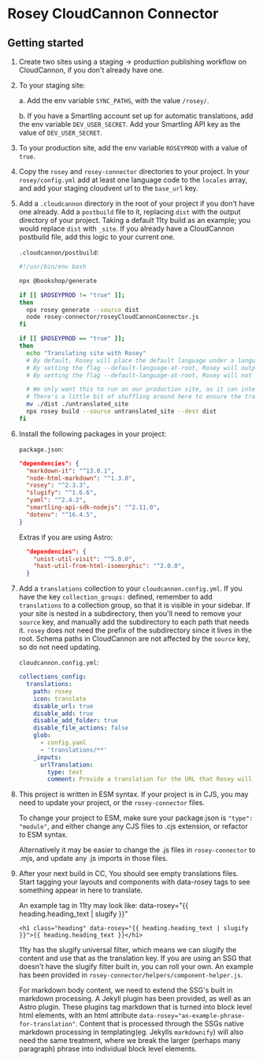 # Rosey CloudCannon Connector

## Getting started

1. Create two sites using a staging -> production publishing workflow on CloudCannon, if you don't already have one.

2. To your staging site:

    a. Add the env variable `SYNC_PATHS`, with the value `/rosey/`.

    b. If you have a Smartling account set up for automatic translations, add the env variable `DEV_USER_SECRET`. Add your Smartling API key as the value of `DEV_USER_SECRET`.

3. To your production site, add the env variable `ROSEYPROD` with a value of `true`.

4. Copy the `rosey` and `rosey-connector` directories to your project. In your `rosey/config.yml` add at least one language code to the `locales` array, and add your staging cloudvent url to the `base_url` key.

5. Add a `.cloudcannon` directory in the root of your project if you don't have one already. Add a `postbuild` file to it, replacing `dist` with the output directory of your project. Taking a default 11ty build as an example; you would replace `dist` with `_site`. If you already have a CloudCannon postbuild file, add this logic to your current one.


    `.cloudcannon/postbuild`:


    ```bash
    #!/usr/bin/env bash

    npx @bookshop/generate

    if [[ $ROSEYPROD != "true" ]];
    then
      npx rosey generate --source dist
      node rosey-connector/roseyCloudCannonConnector.js
    fi

    if [[ $ROSEYPROD == "true" ]];
    then
      echo "Translating site with Rosey"
      # By default, Rosey will place the default language under a language code, e.g. /en/index.html, and will generate a redirect file at /index.html.
      # By setting the flag --default-language-at-root, Rosey will output the default language at the root path, e.g. /index.html.
      # By setting the flag --default-language-at-root, Rosey will not generate any redirect pages.

      # We only want this to run on our production site, as it can interfere with CloudCannon CMS's visual editor
      # There's a little bit of shuffling around here to ensure the translated site ends up where CloudCannon picks up your site
      mv ./dist ./untranslated_site                  
      npx rosey build --source untranslated_site --dest dist 
    fi

    ```


6. Install the following packages in your project:


    `package.json`:

    ``` json
    "dependencies": {
      "markdown-it": "^13.0.1",
      "node-html-markdown": "^1.3.0",
      "rosey": "^2.3.3",
      "slugify": "^1.6.6",
      "yaml": "^2.4.2",
      "smartling-api-sdk-nodejs": "^2.11.0",
      "dotenv": "^16.4.5",
    }
    ```

    Extras if you are using Astro:

    ```json
      "dependencies": {
        "unist-util-visit": "^5.0.0",
        "hast-util-from-html-isomorphic": "^2.0.0",
      }
    ```

7. Add a `translations` collection to your `cloudcannon.config.yml`. If you have the key `collection_groups:` defined, remember to add `translations` to a collection group, so that it is visible in your sidebar. If your site is nested in a subdirectory, then you'll need to remove your `source` key, and manually add the subdirectory to each path that needs it. `rosey` does not need the prefix of the subdirectory since it lives in the root. Schema paths in CloudCannon are not affected by the `source` key, so do not need updating.

    `cloudcannon.config.yml`:

    ```yml
    collections_config:
      translations:
        path: rosey
        icon: translate
        disable_url: true
        disable_add: true
        disable_add_folder: true
        disable_file_actions: false
        glob:
          - config.yaml
          - 'translations/**'
        _inputs:
          urlTranslation:
            type: text
            comment: Provide a translation for the URL that Rosey will build this page at.

    ```

8. This project is written in ESM syntax. If your project is in CJS, you may need to update your project, or the    `rosey-connector` files. 

    To change your project to ESM, make sure your package.json is `"type": "module"`, and either change any CJS files to .cjs extension, or refactor to ESM syntax. 

    Alternatively it may be easier to change the .js files in `rosey-connector` to .mjs, and update any .js imports in those files.

9. After your next build in CC, You should see empty translations files. Start tagging your layouts and components with data-rosey tags to see something appear in here to translate.

    An example tag in 11ty may look like:
    data-rosey="{{ heading.heading_text | slugify }}"

    ```liquid
    <h1 class="heading" data-rosey="{{ heading.heading_text | slugify }}">{{ heading.heading_text }}</h1>
    ```

    11ty has the slugify universal filter, which means we can slugify the content and use that as the translation key. If you are using an SSG that doesn't have the slugify filter built in, you can roll your own. An example has been provided in  `rosey-connector/helpers/component-helper.js`.

    For markdown body content, we need to extend the SSG's built in markdown processing. A Jekyll plugin has been provided, as well as an Astro plugin. These plugins tag markdown that is turned into block level html elements, with an html attribute `data-rosey="an-example-phrase-for-translation"`. Content that is processed through the SSGs native markdown processing in templating(eg. Jekylls `markdownify`) will also need the same treatment, where we break the larger (perhaps many paragraph) phrase into individual block level elements.